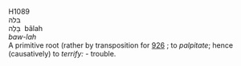 <body>
  <p>H1089<br>  בּלהּ  <br> בָּלַה  ‎  bâlah  <br><i>baw-lah </i><br>A primitive root (rather by transposition for <a href="h0926.htm">926</a> ; to <i>palpitate</i>; hence (causatively) to <i>terrify: - </i>trouble.<br></p>
 </body>